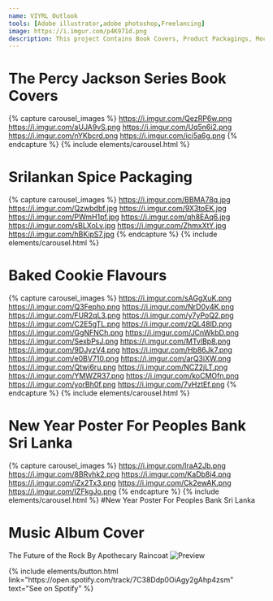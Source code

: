 ```yaml
---
name: VIYRL Outlook
tools: [Adobe illustrator,adobe photoshop,Freelancing]
image: https://i.imgur.com/p4K971d.png
description: This project Contains Book Covers, Product Packagings, Mockups, Music Album Covers Done By ME :)
---
```


# The Percy Jackson Series Book Covers

{% capture carousel_images %}
https://i.imgur.com/QezRP6w.png
https://i.imgur.com/aUJA9vS.png
https://i.imgur.com/Uq5n6i2.png
https://i.imgur.com/nYKbcrd.png
https://i.imgur.com/ici5a6g.png
{% endcapture %}
{% include elements/carousel.html %}

# Srilankan Spice Packaging 
{% capture carousel_images %}
https://i.imgur.com/BBMA78q.jpg
https://i.imgur.com/Qzwbdbf.jpg
https://i.imgur.com/9X3toEK.jpg
https://i.imgur.com/PWmH1pf.jpg
https://i.imgur.com/qh8EAq6.jpg
https://i.imgur.com/sBLXoLv.jpg
https://i.imgur.com/ZhmxXtY.jpg
https://i.imgur.com/hBKipS7.jpg
{% endcapture %}
{% include elements/carousel.html %}

# Baked Cookie Flavours
{% capture carousel_images %}
https://i.imgur.com/sAGgXuK.png
https://i.imgur.com/Q3Fepho.png
https://i.imgur.com/NrD0y4K.png
https://i.imgur.com/FUR2qL3.png
https://i.imgur.com/y7yPoQ2.png
https://i.imgur.com/C2E5gTL.png
https://i.imgur.com/zQL48lD.png
https://i.imgur.com/GgNFNCh.png
https://i.imgur.com/JCnWkbD.png
https://i.imgur.com/SexbPsJ.png
https://i.imgur.com/MTvlBp8.png
https://i.imgur.com/9DJyzV4.png
https://i.imgur.com/Hb86Jk7.png
https://i.imgur.com/e0BV710.png
https://i.imgur.com/arQ3iXW.png
https://i.imgur.com/Qtwj6ru.png
https://i.imgur.com/NCZ2jLT.png
https://i.imgur.com/YMWZR37.png
https://i.imgur.com/koCMOfn.png
https://i.imgur.com/yorBh0f.png
https://i.imgur.com/7vHztEf.png
{% endcapture %}
{% include elements/carousel.html %}

# New Year Poster For Peoples Bank Sri Lanka

{% capture carousel_images %}
https://i.imgur.com/IraA2Jb.png
https://i.imgur.com/8BRvhk2.png
https://i.imgur.com/KaDb8j4.png
https://i.imgur.com/iZx2Tx3.png
https://i.imgur.com/Ck2ewAK.png
https://i.imgur.com/IZFkgJo.png
{% endcapture %}
{% include elements/carousel.html %}
#New Year Poster For Peoples Bank Sri Lanka

# Music Album Cover
The Future of the Rock By Apothecary Raincoat
![Preview](https://i.imgur.com/ZeWt1hY.jpg)

<p class="text-center">
{% include elements/button.html link="https://open.spotify.com/track/7C38Ddp0OiAgy2gAhp4zsm" text="See on Spotify" %}
</p>
